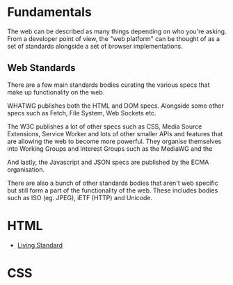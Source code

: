 # Fundamentals

The web can be described as many things depending on who you're asking. From a developer point of view, the "web platform" can be thought of as a set of standards alongside a set of browser implementations.

## Web Standards

There are a few main standards bodies curating the various specs that make up functionality on the web. 

WHATWG publishes both the HTML and DOM specs. Alongside some other specs such as Fetch, File System, Web Sockets etc.

The W3C publishes a lot of other specs such as CSS, Media Source Extensions, Service Worker and lots of other smaller APIs and features that are allowing the web to become more powerful. They organise themselves into Working Groups and Interest Groups such as the MediaWG and the 

And lastly, the Javascript and JSON specs are published by the ECMA organisation.

There are also a bunch of other standards bodies that aren't web specific but still form a part of the functionality of the web. These includes bodies such as ISO (eg. JPEG), iETF (HTTP) and Unicode. 

# HTML

- [Living Standard](https://html.spec.whatwg.org/dev/)

# CSS



